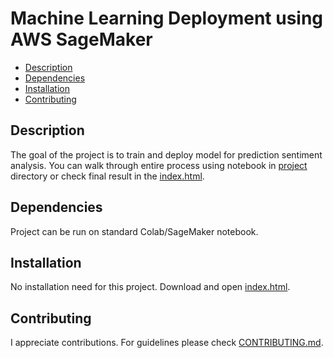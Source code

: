 # Machine Learning Deployment using AWS SageMaker

* [Description](#description)
* [Dependencies](#dependencies)
* [Installation](#installation)
* [Contributing](#contributing)

## Description

The goal of the project is to train and deploy model for prediction sentiment analysis.
You can walk through entire process using notebook in [project](Project/) directory or check final result in the [index.html](Project/website/index.html).

## Dependencies

Project can be run on standard Colab/SageMaker notebook.

## Installation

No installation need for this project. Download and open [index.html](Project/website/index.html).

## Contributing

I appreciate contributions. For guidelines please check [CONTRIBUTING.md](CONTRIBUTING.md).
